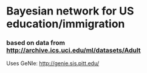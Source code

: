 # Bayesian network for US education/immigration
### based on data from http://archive.ics.uci.edu/ml/datasets/Adult
Uses GeNIe: http://genie.sis.pitt.edu/
